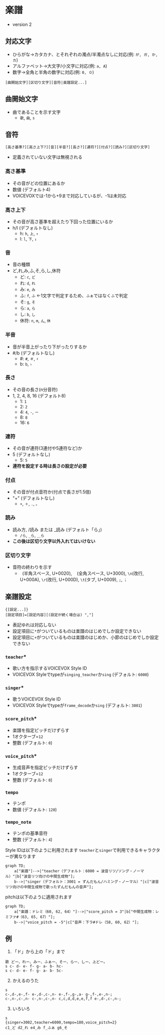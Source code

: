 # 楽譜
- version 2

## 対応文字
- ひらがな→カタカナ、とそれぞれの濁点/半濁点なしに対応(例: `が, ガ, か, カ`)
- アルファベット→大文字/小文字に対応(例: `a, A`)
- 数字→全角と半角の数字に対応(例: `0, ０`)

```
[曲開始文字][区切り文字][音符|楽譜設定...]
```

## 曲開始文字
- 曲であることを示す文字
   - `歌`, `曲`, `s`
## 音符
```
[高さ基準?][高さ上下?][音][半音?][長さ?][連符?][付点?][読み?][区切り文字]
```
- 定義されていない文字は無視される
### 高さ基準
- その音がどの位置にあるか
- 数値 (デフォルト4)
- VOICEVOXでは-1から+9まで対応しているが、-1は未対応
### 高さ上下
- その音が高さ基準を超えたり下回った位置にいるか
- h/l (デフォルトなし)
  - h: `h`, `上`, `↑`
  - l: `l`, `下`, `↓`
### 音
- 音の種類
- ど,れ,み,ふ,そ,ら,し,休符
  - ど: `c`, `ど`
  - れ: `d`, `れ`
  - み: `e`, `み`
  - ふ: `f`, `ふ` ←1文字で判定するため、`ふぁ`ではなく`ふ`で判定
  - そ: `g`, `そ`
  - ら: `a`, `ら`
  - し: `b`, `し`
  - 休符: `n`, `m`, `ん`, `休`
### 半音
- 音が半音上がったり下がったりするか
- #/b (デフォルトなし)
  - #: `#`, `＃`, `♯`
  - b: `b`, `♭`
### 長さ
- その音の長さ(n分音符)
- 1, 2, 4, 8, 16 (デフォルト8)
  - 1: `1`
  - 2: `2`
  - 4: `4`, `-`, `ー`
  - 8: `8`
  - 16: `6`
### 連符
- その音が連符(3連付や5連符など)か
- 5 (デフォルトなし)
  - 5: `5`
- **連符を設定する時は長さの設定が必要**
### 付点
- その音が付点音符か(付点で長さが1.5倍)
- "+" (デフォルトなし)
  - `+`, `＋`, `.`, `。`
### 読み
- 読み方, /読み または _読み (デフォルト「ら」)
  - `/ら`, `_ら`, `＿ら`
- **この後は区切り文字以外入れてはいけない**
### 区切り文字
- 音符の終わりを示す
  - ` `(半角スペース, U+0020), `　`(全角スペース, U+3000), `\n`(改行, U+000A), `\r`(改行, U+000D), `\t`(タブ, U+0009), `;`, `；`

## 楽譜設定
```
{[設定...]}
[設定項目]=[設定内容][(設定が続く場合は) ","]
```
- 表記ゆれは対応しない
- 設定項目に`*`がついているものは楽譜のはじめでしか設定できない
- 設定項目に`+`がついているものは楽譜のはじめか、小節のはじめでしか設定できない
### `teacher`*
- 歌い方を指示するVOICEVOX Style ID
- VOICEVOX Styleでtypeが`singing_teacher`か`sing` (デフォルト: `6000`)
### `singer`*
- 歌うVOICEVOX Style ID
- VOICEVOX Styleでtypeが`frame_decode`か`sing` (デフォルト: `3001`)
### `score_pitch`*
- 楽譜を指定ピッチだけずらす
- 1オクターブ=`12`
- 整数 (デフォルト: `0`)
### `voice_pitch`*
- 生成音声を指定ピッチだけずらす
- 1オクターブ=`12`
- 整数 (デフォルト: `0`)
### `tempo`
- テンポ
- 数値 (デフォルト: `120`)
### `tempo_note`
- テンポの基準音符
- 整数 (デフォルト: `4`)

Style IDは以下のように利用されます
`teacher`と`singer`で利用できるキャラクターが異なります
```mermaid
graph TD;
    a["楽譜"]-->|"teacher（デフォルト：6000 = 波音リツ/ソング・ノーマル）"|b["波音リツ向けの中間生成物"];
    b-->|"singer（デフォルト：3001 = ずんだもん/ハミング・ノーマル）"|c["波音リツ向けの中間生成物で歌ったずんだもんの音声"];
```

pitchは以下のように適用されます
```mermaid
graph TD;
    a["楽譜：ドレミ（60, 62, 64）"]-->|"score_pitch = 3"|b["中間生成物：レミファ#（63, 65, 67）"];
    b-->|"voice_pitch = -5"|c["音声：下ラ#ドレ（58, 60, 62）"];
```

## 例
1. 「ド」から上の「ド」まで
```
歌 どー、れー、みー、ふぁー、そー、らー、しー、上どー。
s c- d- e- f- g- a- b- hc-
s c- d- e- f- g- a- b- 5c-
```
2. かえるのうた
```
s
c-,d-,e-,f- e-,d-,c-,n- e-,f-,g-,a- g-,f-,e-,n-;
c-,n-,c-,n- c-,n-,c-,n- c,c,d,d,e,e,f,f e-,d-,c-,n-;
```
3. いろいろ
```
s
{singer=3002,teacher=6000,tempo=180,voice_pitch=2}
c1_ど d2_れ e4_み f_ふぁ g6_そ
```
